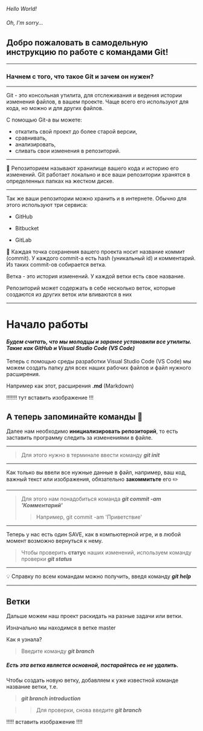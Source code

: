 *Hello World!*

###### Oh, I'm sorry...

## Добро пожаловать в самодельную инструкцию по работе с командами Git!

____
### Начнем с того, что такое Git и зачем он нужен?
____
Git - это консольная утилита, для отслеживания и ведения истории изменения файлов, в вашем проекте. Чаще всего его используют для кода, но можно и для других файлов. 

С помощью Git-a вы можете:
* откатить свой проект до более старой версии,
* сравнивать,
* анализировать,
* сливать свои изменения в репозиторий.

***
📝 Pепозиторием называют хранилище вашего кода и историю его изменений. Git работает локально и все ваши репозитории хранятся в определенных папках на жестком диске.
***

Так же ваши репозитории можно хранить и в интернете. Обычно для этого используют три сервиса:

* GitHub

* Bitbucket

* GitLab

📌 Каждая точка сохранения вашего проекта носит название коммит (commit). У каждого commit-a есть hash (уникальный id) и комментарий. Из таких commit-ов собирается ветка. 

Ветка - это история изменений. У каждой ветки есть свое название. 

Репозиторий может содержать в себе несколько веток, которые создаются из других веток или вливаются в них
____
# Начало работы 
#### _Будем считать, что мы молодцы и заранее установили все утилиты. Такие как GitHub и  Visual Studio Code (VS Code)_

Теперь с помощью среды разработки Visual Studio Code (VS Code) мы можем создать папку для всех наших рабочих файлов и файл нужного расширения.

Например как этот, расширения **.md** (Markdown)

!!!!!!! тут вставить изображение !!!

## А теперь запоминайте команды 📄
Далее нам необходимо **инициализировать репозиторий**, то есть заставить программу следить за изменениями в файле. 
***
> Для этого нужно в терминале ввести команду **_git init_**
***
Как только вы ввели все нужные данные в файл, например, ваш код, важный текст или изображения, обязательно **закоммитьте** его ✏️

____
>Для этого нам понадобиться команда **_git commit -am 'Комментарий'_**
>> Например, git commit -am 'Приветствие'
____

Теперь у нас есть один SAVE, как в компьютерной игре, и в любой момент возможно вернуться к нему.
 
 >Чтобы проверить **статус** наших изменений, используем команду проверки **_git status_**
 ___
💡 Справку по всем командам можно получить, введя команду **_git help_** 
___
## Ветки
Дальше можем наш проект раскидать на разные задачи или ветки.

Изначально мы находимся в ветке master

Как я узнала? 
>Введите команду **_git branch_**

##### Есть эта ветка является основной, постарайтесь ее не удалить.

Чтобы создать новую ветку, добавляем к уже известной команде название ветки, т.е.
> **_git branch introduction_**

>>Для проверки, снова введите **_git branch_**

!!!!! вставить изображение !!!!

